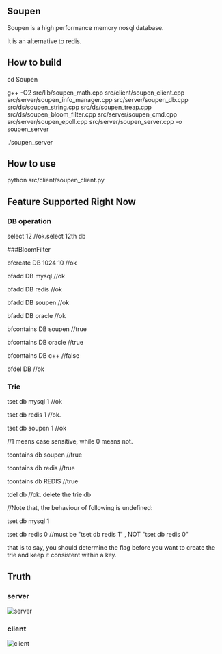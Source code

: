 ## Soupen

Soupen is a high performance memory nosql database.

It is an alternative to redis.

## How to build

cd Soupen

g++ -O2 src/lib/soupen_math.cpp src/client/soupen_client.cpp src/server/soupen_info_manager.cpp src/server/soupen_db.cpp src/ds/soupen_string.cpp src/ds/soupen_treap.cpp src/ds/soupen_bloom_filter.cpp src/server/soupen_cmd.cpp src/server/soupen_epoll.cpp src/server/soupen_server.cpp -o soupen_server


./soupen_server


## How to use

python src/client/soupen_client.py

## Feature Supported Right Now

### DB operation

select 12 //ok.select 12th db

###BloomFilter

bfcreate DB 1024 10 //ok

bfadd DB mysql //ok

bfadd DB redis //ok

bfadd DB soupen //ok

bfadd DB oracle //ok

bfcontains DB soupen //true

bfcontains DB oracle //true

bfcontains DB c++ //false

bfdel DB //ok

### Trie

tset db mysql 1 //ok

tset db redis 1 //ok.

tset db soupen 1 //ok

//1 means case sensitive, while 0 means not.

tcontains db soupen //true

tcontains db redis //true

tcontains db REDIS //true

tdel db //ok. delete the trie db

//Note that, the behaviour of following is undefined:

tset db mysql 1

tset db redis 0 //must be "tset db redis 1" , NOT  "tset db redis 0" 

that is to say, you should determine the flag before you want to create the trie and keep it consistent within a key.

## Truth

### server

![server](http://7xnljs.com1.z0.glb.clouddn.com/server.png)

### client

![client](http://7xnljs.com1.z0.glb.clouddn.com/client.png)









